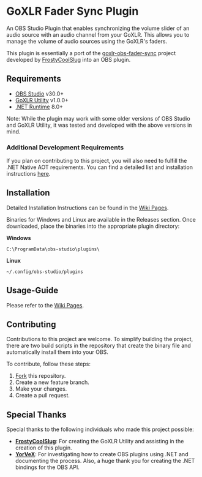 ﻿# GoXLR Fader Sync Plugin
An OBS Studio Plugin that enables synchronizing the volume slider of an audio source with an audio channel from your GoXLR. 
This allows you to manage the volume of audio sources using the GoXLR's faders.

This plugin is essentially a port of the [goxlr-obs-fader-sync](https://github.com/FrostyCoolSlug/goxlr-obs-fader-sync) 
project developed by [FrostyCoolSlug](https://github.com/FrostyCoolSlug) into an OBS plugin.

## Requirements
* [OBS Studio](https://obsproject.com/) v30.0+
* [GoXLR Utility](https://github.com/GoXLR-on-Linux/goxlr-utility) v1.0.0+
* [.NET Runtime](https://dotnet.microsoft.com/en-us/download/dotnet/8.0) 8.0+

Note: While the plugin may work with some older versions of OBS Studio and GoXLR Utility, 
it was tested and developed with the above versions in mind.

### Additional Development Requirements
If you plan on contributing to this project, you will also need to fulfill the .NET Native AOT requirements. 
You can find a detailed list and installation instructions [here](https://learn.microsoft.com/en-us/dotnet/core/deploying/native-aot/?tabs=net8plus%2Cwindows#prerequisites).

## Installation

Detailed Installation Instructions can be found in the [Wiki Pages](https://github.com/parzival-space/obs-goxlr-fader-sync-plugin/wiki/Installation).

Binaries for Windows and Linux are available in the Releases section. 
Once downloaded, place the binaries into the appropriate plugin directory:

<b>Windows</b>
```
C:\ProgramData\obs-studio\plugins\
```

<b>Linux</b>
```
~/.config/obs-studio/plugins
```

## Usage-Guide
Please refer to the [Wiki Pages](https://github.com/parzival-space/obs-goxlr-fader-sync-plugin/wiki/Usage-Guide).

## Contributing
Contributions to this project are welcome. 
To simplify building the project, there are two build scripts in the repository that create the 
binary file and automatically install them into your OBS.

To contribute, follow these steps:
1. [Fork](https://github.com/parzival-space/obs-goxlr-fader-sync-plugin/fork) this repository.
2. Create a new feature branch.
3. Make your changes.
4. Create a pull request.

## Special Thanks
Special thanks to the following individuals who made this project possible:
* <b>[FrostyCoolSlug](https://github.com/FrostyCoolSlug)</b>: For creating the GoXLR Utility and assisting in the creation of this plugin.
* <b>[YorVeX](https://github.com/YorVeX/)</b>: For investigating how to create OBS plugins using .NET and documenting the process. Also, a huge thank you for creating the .NET bindings for the OBS API.
